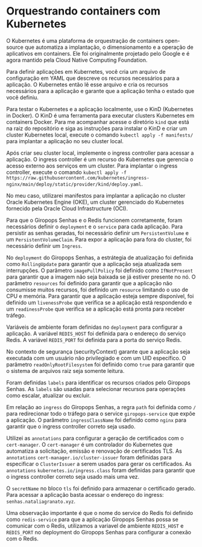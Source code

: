 # Orquestrando containers com Kubernetes

O Kubernetes é uma plataforma de orquestração de containers open-source que automatiza a implantação, o dimensionamento e a operação de aplicativos em containers. Ele foi originalmente projetado pelo Google e é agora mantido pela Cloud Native Computing Foundation.

Para definir aplicações em Kubernetes, você cria um arquivo de configuração em YAML que descreve os recursos necessários para a aplicação. O Kubernetes então lê esse arquivo e cria os recursos necessários para a aplicação e garante que a aplicação tenha o estado que você definiu.

Para testar o Kubernetes e a aplicação localmente, use o KinD (Kubernetes in Docker). O KinD é uma ferramenta para executar clusters Kubernetes em containers Docker. Para me acompanhar acesse o diretório `kind` que está na raiz do repositório e siga as instruções para instalar o KinD e criar um cluster Kubernetes local, execute o comando `kubectl apply -f manifests/` para implantar a aplicação no seu cluster local.

Após criar seu cluster local, implemente o ingress controller para acessar a aplicação. O ingress controller é um recurso do Kubernetes que gerencia o acesso externo aos serviços em um cluster. Para implantar o ingress controller, execute o comando `kubectl apply -f https://raw.githubusercontent.com/kubernetes/ingress-nginx/main/deploy/static/provider/kind/deploy.yaml`.

No meu caso, utilizarei manifestos para implantar a aplicação no cluster Oracle Kubernetes Engine (OKE), um cluster gerenciado do Kubernetes fornecido pela Oracle Cloud Infrastructure (OCI).

Para que o Giropops Senhas e o Redis funcionem corretamente, foram necessários definir o `deployment` e o `service` para cada aplicação. Para persistir as senhas geradas, foi necessário definir um `PersistentVolume` e um `PersistentVolumeClaim`. Para expor a aplicação para fora do cluster, foi necessário definir um `Ingress`.

No `deployment` do Giropops Senhas, a estrátegia de atualização foi definida como `RollingUpdate` para garantir que a aplicação seja atualizada sem interrupções. O parâmetro `imagePullPolicy` foi definido como `IfNotPresent` para garantir que a imagem não seja baixada se já estiver presente no nó. O parâmetro `resources` foi definido para garantir que a aplicação não consumisse muitos recursos, foi definido um `resource` limitando o uso de CPU e memória. Para garantir que a aplicação esteja sempre disponível, foi definido um `livenessProbe` que verifica se a aplicação está respondendo e um `readinessProbe` que verifica se a aplicação está pronta para receber tráfego.

Variáveis de ambiente foram definidas no `deployment` para configurar a aplicação. A variável `REDIS_HOST` foi definida para o endereço do serviço Redis. A variável `REDIS_PORT` foi definida para a porta do serviço Redis.

No contexto de segurança (securityContext) garante que a aplicação seja executada com um usuário não privilegiado e com um UID específico. O parâmetro `readOnlyRootFilesystem` foi definido como `true` para garantir que o sistema de arquivos raiz seja somente leitura.

Foram definidas `labels` para  identificar os recursos criados pelo Giropops Senhas. As `labels` são usadas para selecionar recursos para operações como escalar, atualizar ou excluir.

Em relação ao `ingress` do Giropops Senhas, a regra `path` foi definida como `/` para redirecionar todo o tráfego para o service `giropops-service` que expõe a aplicação. O parâmetro `ingressClassName` foi definido como `nginx` para garantir que o ingress controller correto seja usado.

Utilizei as `annotations` para configurar a geração de certificados com o `cert-manager`. O `cert-manager` é um controlador do Kubernetes que automatiza a solicitação, emissão e renovação de certificados TLS. As `annotations` `cert-manager.io/cluster-issuer` foram definidas para especificar o `ClusterIssuer` a serem usados para gerar os certificados. As `annotations` `kubernetes.io/ingress.class` foram definidas para garantir que o ingress controller correto seja usado mais uma vez.

O `secretName` no  bloco `tls` foi definido para armazenar o certificado gerado. Para acessar a aplicação basta acessar o endereço do ingress: `senhas.nataliagranato.xyz`.

Uma observação importante é que o nome do service do Redis foi definido como `redis-service` para que a aplicação Giropops Senhas possa se comunicar com o Redis, utilizamos a variavel de ambiente `REDIS_HOST` e `REDIS_PORT` no deployment do Giropops Senhas para configurar a conexão com o Redis.
